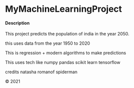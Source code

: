 # MyMachineLearningProject



#### Description
This project predicts the population of india in the year 2050.

this uses data from the year 1950 to 2020

This is regression + modern algorithms to make predictions

This uses tech like
    numpy
    pandas
    scikit learn
    tensorflow
    
credits
    natasha romanof
    spiderman
    
&copy; 2021
